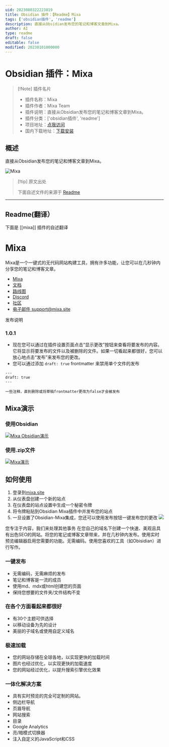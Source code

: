 ```yaml
---
uid: 2023080322223819
title: Obsidian 插件：【Readme】Mixa
tags: ['obsidian插件', 'readme']
description: 直接从Obsidian发布您的笔记和博客文章到Mixa。
author: AI
type: readme
draft: false
editable: false
modified: 20230101000000
---
```


# Obsidian 插件：Mixa

> [!Note] 插件名片
> - 插件名称：Mixa
> - 插件作者：Mixa Team
> - 插件说明：直接从Obsidian发布您的笔记和博客文章到Mixa。
> - 插件分类：['obsidian插件', 'readme']
> - 项目地址：[点我访问](https://github.com/mixasite/obsidian-mixa)
> - 国内下载地址：[下载安装](https://pkmer.cn/products/plugin/pluginMarket/?mixa)

## 概述

直接从Obsidian发布您的笔记和博客文章到Mixa。

![Mixa](https://cdn.pkmer.cn/covers/mixa.png!pkmer)

> [!tip] 原文出处
> 
>下面自述文件的来源于 [Readme](https://ghproxy.net/https://raw.githubusercontent.com/mixasite/obsidian-mixa/main/README.md)
> 

---

## Readme(翻译）

下面是 [[mixa]] 插件的自述翻译


# Mixa
Mixa是一个一键式的无代码网站构建工具，拥有许多功能，让您可以在几秒钟内分享您的笔记和博客文章。

- [Mixa](https://mixa.site)
- [文档](https://mixa.site/docs)
- [路线图](https://trello.com/b/UG0i4eJR/mixa-roadmap)
- [Discord](https://discord.com/invite/z3xNMHjUt7)
- [社区](https://mixasite.talkyard.net/)
- [电子邮件 support@mixa.site](mailto:support@mixa.site)

发布说明

### 1.0.1
- 现在您可以通过在插件设置页面点击“显示更改”按钮来查看将要发布的内容。它将显示将要发布的文件以及被删除的文件。如果一切看起来都很好，您可以放心地点击“发布”来发布您的更改。
- 您可以通过添加 `draft: true` frontmatter 来禁用单个文件的发布
```
---
draft: true
---

一些注释，直到删除或将草稿frontmatter更改为false才会被发布
```

## Mixa演示

### 使用Obsidian
[![Mixa Obsidian演示](./mixa_obs_thumbnail.png)](https://youtu.be/FrvZd2pdX-g)

### 使用.zip文件
[![Mixa演示](./mixa_thumbnail.png)](https://youtu.be/-Ylp5Dm9sVo)

## 如何使用
1. 登录到[mixa.site](https://mixa.site)
2. 从仪表盘创建一个新的站点
3. 在仪表盘的站点设置中生成一个秘密令牌
4. 将令牌粘贴到Obsidian Mixa插件中并发布您的站点
5. 一旦设置了Obsidian-Mixa集成，您还可以使用发布按钮一键发布您的更改
![](./publish-icon.png)

您专注于内容，我们来处理其他事务
在您自己的域名下创建一个快速、美观且具有出色SEO的网站。将您的笔记或博客文章带来，并在几秒钟内发布。使用实时预览编辑器启用您需要的功能。无需编码。使用您喜欢的工具（如Obisidian）进行写作。

### 一键发布
- 无需编码，无需麻烦的发布
- 笔记和博客是一流的成员
- 使用md、mdx或html创建您的页面
- 保持您想要的文件夹/文件结构不变

### 在各个方面看起来都很好
- 有30个主题可供选择
- 以移动设备为先的设计
- 美丽的子域名或使用自定义域名

### 极速加载
- 您的网站存储在全球各地，以实现更快的加载时间
- 图片也经过优化，以实现更快的加载速度
- 您的网站经过优化，以提升搜索引擎优化效果

### 一体化解决方案
- 具有实时预览的完全可定制的网站。
- 侧边栏导航
- 页眉导航
- 网站搜索
- 目录
- Google Analytics
- 亮/暗模式切换器
- 注入自定义的JavaScript和CSS



